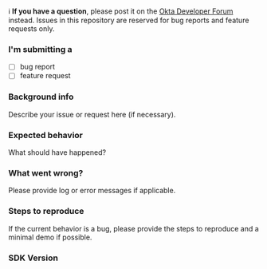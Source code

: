 :information_source: **If you have a question**, please post it on the [Okta Developer Forum](https://devforum.okta.com) instead. Issues in this repository are reserved for bug reports and feature requests only.

### I'm submitting a
  - [ ] bug report
  - [ ] feature request

### Background info

Describe your issue or request here (if necessary).

### Expected behavior

What should have happened? 

### What went wrong?

Please provide log or error messages if applicable.

### Steps to reproduce

If the current behavior is a bug, please provide the steps to reproduce and a minimal demo if possible.

### SDK Version
